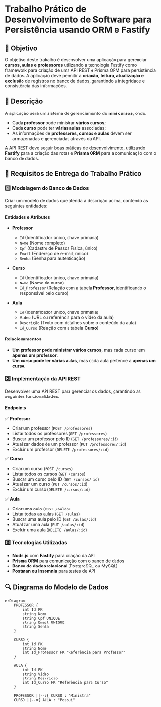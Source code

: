 # **Trabalho Prático de Desenvolvimento de Software para Persistência usando ORM e Fastify**

## 📌 **Objetivo**

O objetivo deste trabalho é desenvolver uma aplicação para gerenciar **cursos, aulas e professores** utilizando a tecnologia Fastify como framework para criação de uma API REST e Prisma ORM para persistência de dados. A aplicação deve permitir a **criação, leitura, atualização e exclusão** de registros no banco de dados, garantindo a integridade e consistência das informações.

## 🎯 **Descrição**

A aplicação será um sistema de gerenciamento de **mini cursos**, onde:

- Cada **professor** pode ministrar **vários cursos**;
- Cada **curso** pode ter **várias aulas** associadas;
- As informações de **professores, cursos e aulas** devem ser armazenadas e gerenciadas através da API.

A API REST deve seguir boas práticas de desenvolvimento, utilizando **Fastify** para a criação das rotas e **Prisma ORM** para a comunicação com o banco de dados.

## 📜 **Requisitos de Entrega do Trabalho Prático**

### 1️⃣ **Modelagem do Banco de Dados**

Criar um modelo de dados que atenda à descrição acima, contendo as seguintes entidades:

#### **Entidades e Atributos**

- **Professor**

  - `Id` (Identificador único, chave primária)
  - `Nome` (Nome completo)
  - `Cpf` (Cadastro de Pessoa Física, único)
  - `Email` (Endereço de e-mail, único)
  - `Senha` (Senha para autenticação)

- **Curso**

  - `Id` (Identificador único, chave primária)
  - `Nome` (Nome do curso)
  - `Id_Professor` (Relação com a tabela **Professor**, identificando o responsável pelo curso)

- **Aula**
  - `Id` (Identificador único, chave primária)
  - `Video` (URL ou referência para o vídeo da aula)
  - `Descrição` (Texto com detalhes sobre o conteúdo da aula)
  - `Id_Curso` (Relação com a tabela **Curso**)

#### **Relacionamentos**

- **Um professor pode ministrar vários cursos**, mas cada curso tem **apenas um professor**.
- **Um curso pode ter várias aulas**, mas cada aula pertence a **apenas um curso**.

### 2️⃣ **Implementação da API REST**

Desenvolver uma API REST para gerenciar os dados, garantindo as seguintes funcionalidades:

#### **Endpoints**

✅ **Professor**

- Criar um professor (`POST /professores`)
- Listar todos os professores (`GET /professores`)
- Buscar um professor pelo ID (`GET /professores/:id`)
- Atualizar dados de um professor (`PUT /professores/:id`)
- Excluir um professor (`DELETE /professores/:id`)

✅ **Curso**

- Criar um curso (`POST /cursos`)
- Listar todos os cursos (`GET /cursos`)
- Buscar um curso pelo ID (`GET /cursos/:id`)
- Atualizar um curso (`PUT /cursos/:id`)
- Excluir um curso (`DELETE /cursos/:id`)

✅ **Aula**

- Criar uma aula (`POST /aulas`)
- Listar todas as aulas (`GET /aulas`)
- Buscar uma aula pelo ID (`GET /aulas/:id`)
- Atualizar uma aula (`PUT /aulas/:id`)
- Excluir uma aula (`DELETE /aulas/:id`)

### 3️⃣ **Tecnologias Utilizadas**

- **Node.js** com **Fastify** para criação da API
- **Prisma ORM** para comunicação com o banco de dados
- **Banco de dados relacional** (PostgreSQL ou MySQL)
- **Postman ou Insomnia** para testes de API

## 🔍 **Diagrama do Modelo de Dados**

```mermaid
erDiagram
    PROFESSOR {
        int Id PK
        string Nome
        string Cpf UNIQUE
        string Email UNIQUE
        string Senha
    }

    CURSO {
        int Id PK
        string Nome
        int Id_Professor FK "Referência para Professor"
    }

    AULA {
        int Id PK
        string Video
        string Descricao
        int Id_Curso FK "Referência para Curso"
    }

    PROFESSOR ||--o{ CURSO : "Ministra"
    CURSO ||--o{ AULA : "Possui"
```

